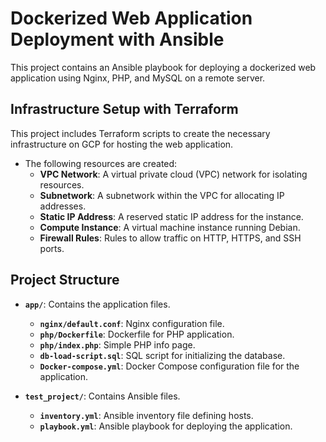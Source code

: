 # Dockerized Web Application Deployment with Ansible

This project contains an Ansible playbook for deploying a dockerized web application using Nginx, PHP, and MySQL on a remote server.

## Infrastructure Setup with Terraform

This project includes Terraform scripts to create the necessary infrastructure on GCP for hosting the web application.

- The following resources are created:
  - **VPC Network**: A virtual private cloud (VPC) network for isolating resources.
  - **Subnetwork**: A subnetwork within the VPC for allocating IP addresses.
  - **Static IP Address**: A reserved static IP address for the instance.
  - **Compute Instance**: A virtual machine instance running Debian.
  - **Firewall Rules**: Rules to allow traffic on HTTP, HTTPS, and SSH ports.

## Project Structure

- **`app/`**: Contains the application files.
  - **`nginx/default.conf`**: Nginx configuration file.
  - **`php/Dockerfile`**: Dockerfile for PHP application.
  - **`php/index.php`**: Simple PHP info page.
  - **`db-load-script.sql`**: SQL script for initializing the database.
  - **`Docker-compose.yml`**: Docker Compose configuration file for the application.
  
- **`test_project/`**: Contains Ansible files.
  - **`inventory.yml`**: Ansible inventory file defining hosts.
  - **`playbook.yml`**: Ansible playbook for deploying the application.